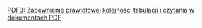 [PDF3: Zapewnienie prawidłowej kolejności tabulacji i czytania w dokumentach PDF](https://www.w3.org/WAI/WCAG22/Techniques/pdf/PDF3)





